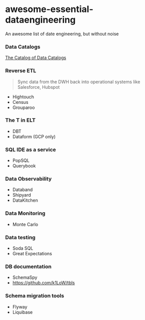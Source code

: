# awesome-essential-dataengineering
An awesome list of date engineering, but without noise

### Data Catalogs

[The Catalog of Data Catalogs](https://www.notion.so/Catalog-of-Catalogs-4bcbee621de243b6a34deaebd28180d0)

### Reverse ETL

> Sync data from the DWH back into operational systems like Salesforce, Hubspot

- Hightouch
- Census
- Grouparoo

### The T in ELT

- DBT
- Dataform (GCP only)

### SQL IDE as a service

- PopSQL
- Querybook

### Data Observability

- Databand
- Shipyard
- DataKitchen

### Data Monitoring

- Monte Carlo

### Data testing

- Soda SQL
- Great Expectations

### DB documentation

- SchemaSpy
- https://github.com/k1LoW/tbls

### Schema migration tools

- Flyway
- Liquibase
